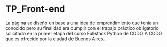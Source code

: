 # TP_Front-end
La página se diseño en base a una idea de emprendimiento que tenia un conocido pero su finalidad era cumplir con el trabajo práctico obligatorio solicitado en la primer etapa del curso Fullstack Python de CODO A CODO que es ofrecido por la ciudad de Buenos Aires... 
